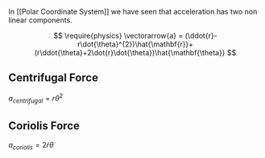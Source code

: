 In  [[Polar Coordinate System]] we have seen that acceleration has two non linear components.

$$
\require{physics}
\vectorarrow{a} = (\ddot{r}-r\dot{\theta}^{2})\hat{\mathbf{r}}+(r\ddot{\theta}+2\dot{r}\dot{\theta})\hat{\mathbf{\theta}}
$$

## Centrifugal Force

$a_{centrifugal}= r \dot{\theta}^{2}$

## Coriolis Force

$a_{coriolis} = 2 \dot{r} \dot{\theta}$